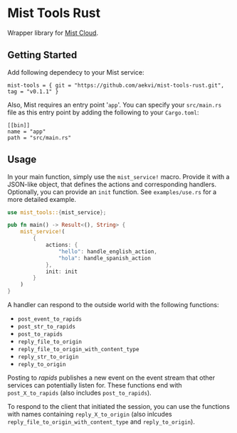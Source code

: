 # Mist Tools Rust

Wrapper library for [Mist Cloud](https://mist-cloud.eu/).


## Getting Started

Add following dependecy to your Mist service:

```
mist-tools = { git = "https://github.com/aekvi/mist-tools-rust.git", tag = "v0.1.1" }
```

Also, Mist requires an entry point '`app`'. You can specify your `src/main.rs` file as this entry point by adding the following to your `Cargo.toml`:
```
[[bin]]
name = "app"
path = "src/main.rs"
```

## Usage

In your main function, simply use the `mist_service!` macro. Provide it with a JSON-like
object, that defines the actions and corresponding handlers.
Optionally, you can provide an `init` function.
See `examples/use.rs` for a more detailed example.

```rust
use mist_tools::{mist_service};

pub fn main() -> Result<(), String> {
    mist_service!(
        {
            actions: {
                "hello": handle_english_action,
                "hola": handle_spanish_action
            },
            init: init
        }
    )
}
```

A handler can respond to the outside world with the following functions:
- `post_event_to_rapids`
- `post_str_to_rapids`
- `post_to_rapids`
- `reply_file_to_origin`
- `reply_file_to_origin_with_content_type`
- `reply_str_to_origin`
- `reply_to_origin`

Posting to *rapids* publishes a new event on the event stream that other services
can potentially listen for.
These functions end with `post_X_to_rapids`
(also includes `post_to_rapids`).

To respond to the client that initiated the session, you can use
the functions with names containing `reply_X_to_origin`
(also inlcudes `reply_file_to_origin_with_content_type` and `reply_to_origin`).
